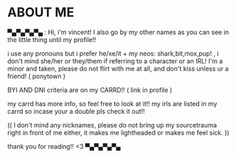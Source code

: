 # ABOUT ME
▀▄▀▄▀▄▀▄ : Hi, i'm vincent! I also go by my other names as you can see in the little thing until my profile!!


i use any pronouns but i prefer he/xe/it + my neos: shark,bit,mox,pup! , i don't mind she/her or they/them if referring to a character or an IRL! 
I'm a minor and taken, please do not flirt with me at all, and don't kiss unless ur a friend! ( ponytown )

BYI AND DNI criteria are on my CARRD!! ( link in profile ) 

my carrd has more info, so feel free to look at it!! my irls are listed in my carrd so incase your
a double pls check it out!!


(( I don't mind any nicknames, please do not bring up my sourcetrauma 
right in front of me either, it makes me lightheaded or makes me feel
sick. ))

thank you for reading!! <3 
▀▄▀▄▀▄▀▄ 
